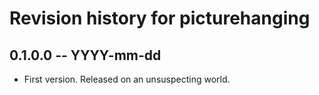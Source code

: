 # Revision history for picturehanging

## 0.1.0.0 -- YYYY-mm-dd

* First version. Released on an unsuspecting world.
